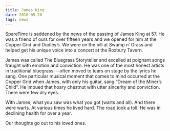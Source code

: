 ```yaml
---
title: James King
date: 2016-05-20
tags: news
---
```


SpareTime is saddened by the news of the passing of James King at 57. He was a friend of ours for over fifteen years and we opened for him at the Copper Grid and Dudley’s. We were on the bill at Swamp n’ Grass and helped get his unique voice into a concert at the Roxbury Tavern.

James was called The Bluegrass Storyteller and excelled at poignant songs fraught with emotion and conviction. He was one of the most honest artists in traditional bluegrass---often moved to tears on stage by the lyrics he sang. One particular musical moment that comes to mind occurred at the Copper Grid when James, with only his guitar, sang “Dream of the Miner’s Child”. He imbued that hoary chestnut with utter sincerity and conviction. There were few dry eyes.

With James, what you saw was what you got (warts and all). And there were warts. At various times he lived hard. The road took a toll. He was in declining health for over a year.

Our thoughts go out to his loved ones.
